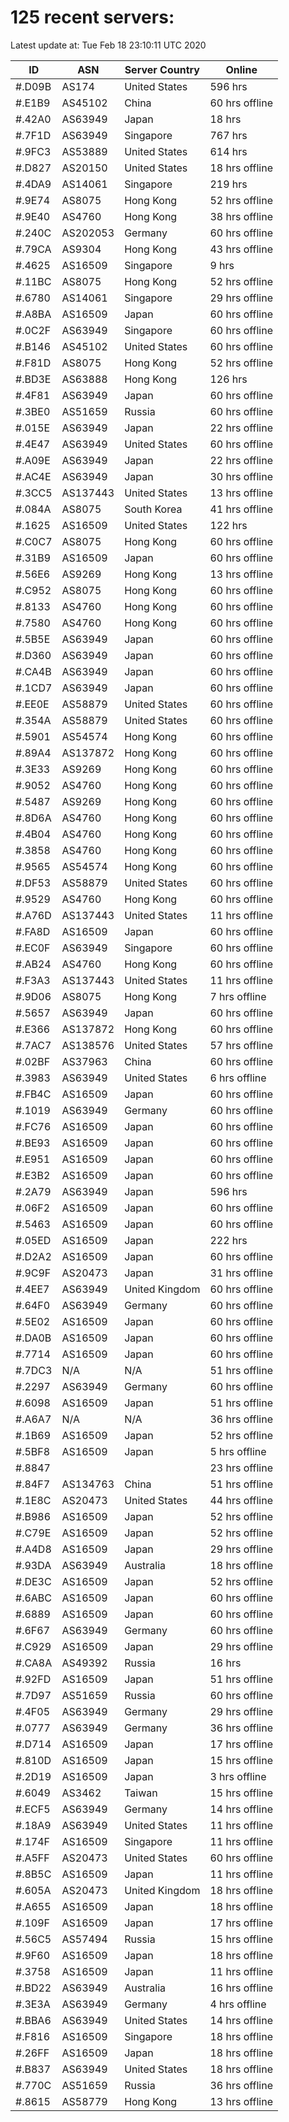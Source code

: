 # 125 recent servers:

Latest update at: Tue Feb 18 23:10:11 UTC 2020

| ID | ASN | Server Country | Online |
| -- | --- | -------------- | ------ |
| #.D09B | AS174 | United States | 596 hrs |
| #.E1B9 | AS45102 | China | 60 hrs offline |
| #.42A0 | AS63949 | Japan | 18 hrs |
| #.7F1D | AS63949 | Singapore | 767 hrs |
| #.9FC3 | AS53889 | United States | 614 hrs |
| #.D827 | AS20150 | United States | 18 hrs offline |
| #.4DA9 | AS14061 | Singapore | 219 hrs |
| #.9E74 | AS8075 | Hong Kong | 52 hrs offline |
| #.9E40 | AS4760 | Hong Kong | 38 hrs offline |
| #.240C | AS202053 | Germany | 60 hrs offline |
| #.79CA | AS9304 | Hong Kong | 43 hrs offline |
| #.4625 | AS16509 | Singapore | 9 hrs |
| #.11BC | AS8075 | Hong Kong | 52 hrs offline |
| #.6780 | AS14061 | Singapore | 29 hrs offline |
| #.A8BA | AS16509 | Japan | 60 hrs offline |
| #.0C2F | AS63949 | Singapore | 60 hrs offline |
| #.B146 | AS45102 | United States | 60 hrs offline |
| #.F81D | AS8075 | Hong Kong | 52 hrs offline |
| #.BD3E | AS63888 | Hong Kong | 126 hrs |
| #.4F81 | AS63949 | Japan | 60 hrs offline |
| #.3BE0 | AS51659 | Russia | 60 hrs offline |
| #.015E | AS63949 | Japan | 22 hrs offline |
| #.4E47 | AS63949 | United States | 60 hrs offline |
| #.A09E | AS63949 | Japan | 22 hrs offline |
| #.AC4E | AS63949 | Japan | 30 hrs offline |
| #.3CC5 | AS137443 | United States | 13 hrs offline |
| #.084A | AS8075 | South Korea | 41 hrs offline |
| #.1625 | AS16509 | United States | 122 hrs |
| #.C0C7 | AS8075 | Hong Kong | 60 hrs offline |
| #.31B9 | AS16509 | Japan | 60 hrs offline |
| #.56E6 | AS9269 | Hong Kong | 13 hrs offline |
| #.C952 | AS8075 | Hong Kong | 60 hrs offline |
| #.8133 | AS4760 | Hong Kong | 60 hrs offline |
| #.7580 | AS4760 | Hong Kong | 60 hrs offline |
| #.5B5E | AS63949 | Japan | 60 hrs offline |
| #.D360 | AS63949 | Japan | 60 hrs offline |
| #.CA4B | AS63949 | Japan | 60 hrs offline |
| #.1CD7 | AS63949 | Japan | 60 hrs offline |
| #.EE0E | AS58879 | United States | 60 hrs offline |
| #.354A | AS58879 | United States | 60 hrs offline |
| #.5901 | AS54574 | Hong Kong | 60 hrs offline |
| #.89A4 | AS137872 | Hong Kong | 60 hrs offline |
| #.3E33 | AS9269 | Hong Kong | 60 hrs offline |
| #.9052 | AS4760 | Hong Kong | 60 hrs offline |
| #.5487 | AS9269 | Hong Kong | 60 hrs offline |
| #.8D6A | AS4760 | Hong Kong | 60 hrs offline |
| #.4B04 | AS4760 | Hong Kong | 60 hrs offline |
| #.3858 | AS4760 | Hong Kong | 60 hrs offline |
| #.9565 | AS54574 | Hong Kong | 60 hrs offline |
| #.DF53 | AS58879 | United States | 60 hrs offline |
| #.9529 | AS4760 | Hong Kong | 60 hrs offline |
| #.A76D | AS137443 | United States | 11 hrs offline |
| #.FA8D | AS16509 | Japan | 60 hrs offline |
| #.EC0F | AS63949 | Singapore | 60 hrs offline |
| #.AB24 | AS4760 | Hong Kong | 60 hrs offline |
| #.F3A3 | AS137443 | United States | 11 hrs offline |
| #.9D06 | AS8075 | Hong Kong | 7 hrs offline |
| #.5657 | AS63949 | Japan | 60 hrs offline |
| #.E366 | AS137872 | Hong Kong | 60 hrs offline |
| #.7AC7 | AS138576 | United States | 57 hrs offline |
| #.02BF | AS37963 | China | 60 hrs offline |
| #.3983 | AS63949 | United States | 6 hrs offline |
| #.FB4C | AS16509 | Japan | 60 hrs offline |
| #.1019 | AS63949 | Germany | 60 hrs offline |
| #.FC76 | AS16509 | Japan | 60 hrs offline |
| #.BE93 | AS16509 | Japan | 60 hrs offline |
| #.E951 | AS16509 | Japan | 60 hrs offline |
| #.E3B2 | AS16509 | Japan | 60 hrs offline |
| #.2A79 | AS63949 | Japan | 596 hrs |
| #.06F2 | AS16509 | Japan | 60 hrs offline |
| #.5463 | AS16509 | Japan | 60 hrs offline |
| #.05ED | AS16509 | Japan | 222 hrs |
| #.D2A2 | AS16509 | Japan | 60 hrs offline |
| #.9C9F | AS20473 | Japan | 31 hrs offline |
| #.4EE7 | AS63949 | United Kingdom | 60 hrs offline |
| #.64F0 | AS63949 | Germany | 60 hrs offline |
| #.5E02 | AS16509 | Japan | 60 hrs offline |
| #.DA0B | AS16509 | Japan | 60 hrs offline |
| #.7714 | AS16509 | Japan | 60 hrs offline |
| #.7DC3 | N/A | N/A | 51 hrs offline |
| #.2297 | AS63949 | Germany | 60 hrs offline |
| #.6098 | AS16509 | Japan | 51 hrs offline |
| #.A6A7 | N/A | N/A | 36 hrs offline |
| #.1B69 | AS16509 | Japan | 52 hrs offline |
| #.5BF8 | AS16509 | Japan | 5 hrs offline |
| #.8847 |  |  | 23 hrs offline |
| #.84F7 | AS134763 | China | 51 hrs offline |
| #.1E8C | AS20473 | United States | 44 hrs offline |
| #.B986 | AS16509 | Japan | 52 hrs offline |
| #.C79E | AS16509 | Japan | 52 hrs offline |
| #.A4D8 | AS16509 | Japan | 29 hrs offline |
| #.93DA | AS63949 | Australia | 18 hrs offline |
| #.DE3C | AS16509 | Japan | 52 hrs offline |
| #.6ABC | AS16509 | Japan | 60 hrs offline |
| #.6889 | AS16509 | Japan | 60 hrs offline |
| #.6F67 | AS63949 | Germany | 60 hrs offline |
| #.C929 | AS16509 | Japan | 29 hrs offline |
| #.CA8A | AS49392 | Russia | 16 hrs |
| #.92FD | AS16509 | Japan | 51 hrs offline |
| #.7D97 | AS51659 | Russia | 60 hrs offline |
| #.4F05 | AS63949 | Germany | 29 hrs offline |
| #.0777 | AS63949 | Germany | 36 hrs offline |
| #.D714 | AS16509 | Japan | 17 hrs offline |
| #.810D | AS16509 | Japan | 15 hrs offline |
| #.2D19 | AS16509 | Japan | 3 hrs offline |
| #.6049 | AS3462 | Taiwan | 15 hrs offline |
| #.ECF5 | AS63949 | Germany | 14 hrs offline |
| #.18A9 | AS63949 | United States | 11 hrs offline |
| #.174F | AS16509 | Singapore | 11 hrs offline |
| #.A5FF | AS20473 | United States | 60 hrs offline |
| #.8B5C | AS16509 | Japan | 11 hrs offline |
| #.605A | AS20473 | United Kingdom | 18 hrs offline |
| #.A655 | AS16509 | Japan | 18 hrs offline |
| #.109F | AS16509 | Japan | 17 hrs offline |
| #.56C5 | AS57494 | Russia | 15 hrs offline |
| #.9F60 | AS16509 | Japan | 18 hrs offline |
| #.3758 | AS16509 | Japan | 11 hrs offline |
| #.BD22 | AS63949 | Australia | 16 hrs offline |
| #.3E3A | AS63949 | Germany | 4 hrs offline |
| #.BBA6 | AS63949 | United States | 14 hrs offline |
| #.F816 | AS16509 | Singapore | 18 hrs offline |
| #.26FF | AS16509 | Japan | 18 hrs offline |
| #.B837 | AS63949 | United States | 18 hrs offline |
| #.770C | AS51659 | Russia | 36 hrs offline |
| #.8615 | AS58779 | Hong Kong | 13 hrs offline |

